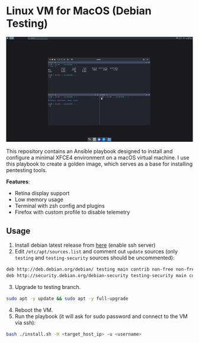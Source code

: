 # Linux VM for MacOS (Debian Testing)

![xfce](.github/assets/xfce.png)

This repository contains an Ansible playbook designed to install and configure a minimal XFCE4 environment on a macOS virtual machine. I use this playbook to create a golden image, which serves as a base for installing pentesting tools.

**Features**:
- Retina display support
- Low memory usage
- Terminal with zsh config and plugins
- Firefox with custom profile to disable telemetry

## Usage

1. Install debian latest release from [here](https://cdimage.debian.org/debian-cd/current/arm64/iso-cd/) (enable ssh server)
2. Edit `/etc/apt/sources.list` and comment out `update` sources (only `testing` and `testing-security` sources should be uncommented):

```sh
deb http://deb.debian.org/debian/ testing main contrib non-free non-free-firmware
deb http://security.debian.org/debian-security testing-security main contrib non-free non-free-firmware
```

3. Upgrade to testing branch.

```sh
sudo apt -y update && sudo apt -y full-upgrade
```

4. Reboot the VM.
5. Run the playbook (it will ask for sudo password and connect to the VM via ssh):

```sh
bash ./install.sh -H <target_host_ip> -u <username>
```
